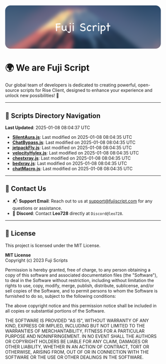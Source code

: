 ![Banner](.github/b.webp)

# 🌍 **We are Fuji Script**

Our global team of developers is dedicated to creating powerful, open-source scripts for Rise Client, designed to enhance your experience and unlock new possibilities! 🌟

---
<!-- SCRIPTS_NAVIGATION_START -->
## 📂 **Scripts Directory Navigation**

**Last Updated**: 2025-01-08 08:04:37 UTC

- **[SilentAura.js](scripts/SilentAura.js)**: Last modified on 2025-01-08 08:04:35 UTC
- **[ChatBypass.js](scripts/ChatBypass.js)**: Last modified on 2025-01-08 08:04:35 UTC
- **[jetpackFly.js](scripts/jetpackFly.js)**: Last modified on 2025-01-08 08:04:35 UTC
- **[velocityHylex.js](scripts/velocityHylex.js)**: Last modified on 2025-01-08 08:04:35 UTC
- **[chestxray.js](scripts/chestxray.js)**: Last modified on 2025-01-08 08:04:35 UTC
- **[bedxray.js](scripts/bedxray.js)**: Last modified on 2025-01-08 08:04:35 UTC
- **[chatMacro.js](scripts/chatMacro.js)**: Last modified on 2025-01-08 08:04:35 UTC

<!-- SCRIPTS_NAVIGATION_END -->

---

## 💬 **Contact Us**  
- 📬 **Support Email**: Reach out to us at [support@fujiscript.com](mailto:support@fujiscript.com) for any questions or assistance.  
- 💬 **Discord**: Contact **Leo728** directly at `Discord@leo728`.

---

## 📜 **License**

This project is licensed under the MIT License.  

**MIT License**  
Copyright (c) 2023 Fuji Scripts  

Permission is hereby granted, free of charge, to any person obtaining a copy of this software and associated documentation files (the "Software"), to deal in the Software without restriction, including without limitation the rights to use, copy, modify, merge, publish, distribute, sublicense, and/or sell copies of the Software, and to permit persons to whom the Software is furnished to do so, subject to the following conditions:  

The above copyright notice and this permission notice shall be included in all copies or substantial portions of the Software.  

THE SOFTWARE IS PROVIDED "AS IS", WITHOUT WARRANTY OF ANY KIND, EXPRESS OR IMPLIED, INCLUDING BUT NOT LIMITED TO THE WARRANTIES OF MERCHANTABILITY, FITNESS FOR A PARTICULAR PURPOSE AND NONINFRINGEMENT. IN NO EVENT SHALL THE AUTHORS OR COPYRIGHT HOLDERS BE LIABLE FOR ANY CLAIM, DAMAGES OR OTHER LIABILITY, WHETHER IN AN ACTION OF CONTRACT, TORT OR OTHERWISE, ARISING FROM, OUT OF OR IN CONNECTION WITH THE SOFTWARE OR THE USE OR OTHER DEALINGS IN THE SOFTWARE.  
